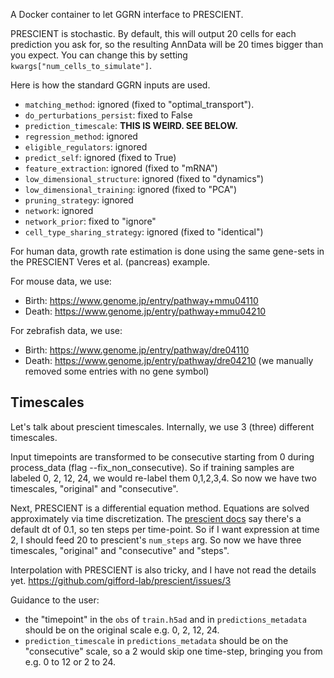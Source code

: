 A Docker container to let GGRN interface to PRESCIENT. 

PRESCIENT is stochastic. By default, this will output 20 cells for each prediction you ask for, so the resulting AnnData will be 20 times bigger than you expect. You can change this by setting `kwargs["num_cells_to_simulate"]`.

Here is how the standard GGRN inputs are used. 

- `matching_method`: ignored (fixed to "optimal_transport").
- `do_perturbations_persist`: fixed to False
- `prediction_timescale`: **THIS IS WEIRD. SEE BELOW.**
- `regression_method`: ignored 
- `eligible_regulators`: ignored
- `predict_self`: ignored (fixed to True)
- `feature_extraction`: ignored (fixed to "mRNA")
- `low_dimensional_structure`: ignored (fixed to "dynamics")
- `low_dimensional_training`: ignored (fixed to "PCA") 
- `pruning_strategy`: ignored
- `network`: ignored
- `network_prior`: fixed to "ignore"
- `cell_type_sharing_strategy`: ignored (fixed to "identical")

For human data, growth rate estimation is done using the same gene-sets in the PRESCIENT Veres et al. (pancreas) example. 

For mouse data, we use:

- Birth: https://www.genome.jp/entry/pathway+mmu04110
- Death: https://www.genome.jp/entry/pathway+mmu04210

For zebrafish data, we use:

- Birth: https://www.genome.jp/entry/pathway/dre04110
- Death: https://www.genome.jp/entry/pathway/dre04210 (we manually removed some entries with no gene symbol)

## Timescales

Let's talk about prescient timescales. Internally, we use 3 (three) different timescales.
 
Input timepoints are transformed to be consecutive starting from 0 during process_data (flag --fix_non_consecutive).
So if training samples are labeled 0, 2, 12, 24, we would re-label them 0,1,2,3,4. 
So now we have two timescales, "original" and "consecutive".

Next, PRESCIENT is a differential equation method. Equations are solved approximately via time discretization. 
The [prescient docs](https://cgs.csail.mit.edu/prescient/documentation/) say there's a default dt of 0.1, so ten steps per time-point.
So if I want expression at time 2, I should feed 20 to prescient's `num_steps` arg.
So now we have three timescales, "original" and "consecutive" and "steps". 

Interpolation with PRESCIENT is also tricky, and I have not read the details yet. https://github.com/gifford-lab/prescient/issues/3

Guidance to the user: 

- the "timepoint" in the `obs` of `train.h5ad` and in `predictions_metadata` should be on the original scale e.g. 0, 2, 12, 24. 
- `prediction_timescale` in `predictions_metadata` should be on the "consecutive" scale, so a 2 would skip one time-step, bringing you from e.g. 0 to 12 or 2 to 24.